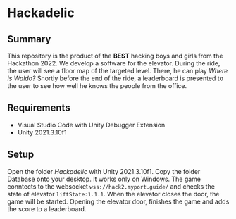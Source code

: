 # Hackadelic

## Summary

This repository is the product of the **BEST** hacking boys and girls from the Hackathon 2022. We develop a software for the elevator. During the ride, the user will see a floor map of the targeted level. There, he can play *Where is Waldo?* Shortly before the end of the ride, a leaderboard is presented to the user to see how well he knows the people from the office.

## Requirements

- Visual Studio Code with Unity Debugger Extension
- Unity 2021.3.10f1

## Setup

Open the folder *Hackadelic* with Unity 2021.3.10f1. Copy the folder Database onto your desktop. It works only on Windows. The game conntects to the websocket `wss://hack2.myport.guide/` and checks the state of elevator `liftState:1.1.1`. When the elevator closes the door, the game will be started. Opening the elevator door, finishes the game and adds the score to a leaderboard.